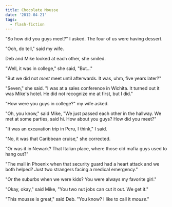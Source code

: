 ```yaml
---
title: Chocolate Mousse
date: '2012-04-21'
tags:
  - flash-fiction
---
```


"So how did you guys meet?" I asked. The four of us were having dessert.

<!-- truncate -->

"Ooh, do tell," said my wife.

Deb and Mike looked at each other, she smiled.

"Well, it was in college," she said, "But..."

"But we did not *meet* meet until afterwards. It was, uhm, five years later?"

"Seven," she said. "I was at a sales conference in Wichita. It turned out it was
Mike's hotel. He did not recognize me at first, but I did."

"How were you guys in college?" my wife asked.

"Oh, you know," said Mike, "We just passed each other in the hallway. We met at
some parties, said hi. How about you guys? How did you meet?"

"It was an excavation trip in Peru, I think," I said.

"No, it was that Caribbean cruise," she corrected.

"Or was it in Newark? That Italian place, where those old mafia guys used to
hang out?"

"The mall in Phoenix when that security guard had a heart attack and we both
helped? Just two strangers facing a medical emergency."

"Or the suburbs when we were kids? You were always my favorite girl."

"Okay, okay," said Mike, "You two nut jobs can cut it out. We get it."

"This mousse is great," said Deb. "You know? I like to call it _mouse_."
